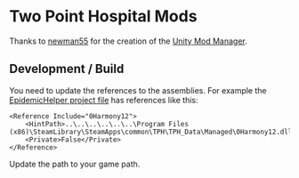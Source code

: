 # Two Point Hospital Mods

Thanks to [newman55](https://github.com/newman55) for the creation of the [Unity Mod Manager](https://github.com/newman55/unity-mod-manager).

## Development / Build

You need to update the references to the assemblies. For example the [EpidemicHelper project file](https://github.com/Silverdark/tph-mods/blob/master/EpidemicHelper/EpidemicHelper/EpidemicHelper.csproj) has references like this:

```
<Reference Include="0Harmony12">
    <HintPath>..\..\..\..\..\..\Program Files (x86)\SteamLibrary\SteamApps\common\TPH\TPH_Data\Managed\0Harmony12.dll</HintPath>
    <Private>False</Private>
</Reference>
```

Update the path to your game path.